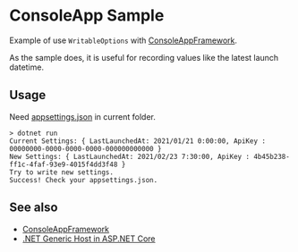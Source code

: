 # ConsoleApp Sample

Example of use `WritableOptions` with [ConsoleAppFramework](https://github.com/Cysharp/ConsoleAppFramework).

As the sample does, it is useful for recording values like the latest launch datetime.

## Usage

Need [appsettings.json](./appsettings.json) in current folder.

```console
> dotnet run
Current Settings: { LastLaunchedAt: 2021/01/21 0:00:00, ApiKey : 00000000-0000-0000-0000-000000000000 }
New Settings: { LastLaunchedAt: 2021/02/23 7:30:00, ApiKey : 4b45b238-ff1c-4faf-93e9-4015f4dd3f48 }
Try to write new settings.
Success! Check your appsettings.json.
```

## See also

- [ConsoleAppFramework](https://github.com/Cysharp/ConsoleAppFramework)
- [.NET Generic Host in ASP.NET Core](https://docs.microsoft.com/aspnet/core/fundamentals/host/generic-host)
